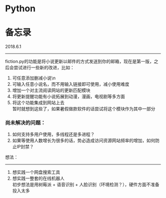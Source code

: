 # Python
备忘录
========================
2018.6.1
_____________________________
fiction.py的功能是将小说更新以邮件的方式发送到你的邮箱，现在是第一版，之后会尝试进行一些新的改进，比如：
1.  可任意添加删减小说\n
2.  可输入任意小说名，而不用输入链接即可使用，减小使用难度  
3.  增加一个对主流阅读网站的更新匹配模块
4.  将更新提醒功能有小说拓展到动漫，漫画，电视剧等多方面
5.  将这个功能集成到网站上去  
暂时就想到这些了，如果暑假做款软件的话尝试将这个模块作为其中一部分  
### 尚未解决的问题：
1.  如何支持多用户使用，多线程还是多进程？
2.  如果等使用人数增长为很多的话，势必造成访问资源网站频率的增加，如何防止IP封禁？

想法：
_____________________________________
1. 想实践一个网盘搜索工具
2. 想实践一整套的在线机器人  
初步想法是用树莓派 + 语音识别 + 人脸识别（环境检测？），硬件方面不准备投入太多
